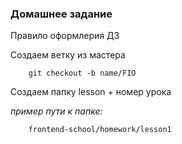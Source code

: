 ### Домашнее задание

Правило оформлерия ДЗ

Создаем ветку из мастера
```
    git checkout -b name/FIO 
```

Создаем папку lesson + номер урока
 
 _пример пути к папке:_
```
    frontend-school/homework/lesson1 
```